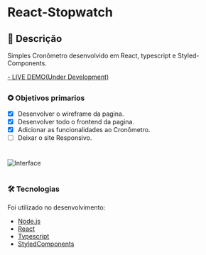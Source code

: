 # React-Stopwatch
## 📖 Descrição 
<p>Simples Cronômetro desenvolvido em React, typescript e Styled-Components. </p>

<a href="https://nonoreactstopwatch.netlify.app/" target="_blank">- LIVE DEMO(Under Development)</a>

##

### ✪ Objetivos primarios

- [x] Desenvolver o wireframe da pagina.
- [x] Desenvolver todo o frontend da pagina.
- [x] Adicionar as funcionalidades ao Cronômetro.
- [ ] Deixar o site Responsivo.

#
![Interface](https://i.imgur.com/2Sbz22a.png)
#

### 🛠 Tecnologias

Foi utilizado no desenvolvimento:
- [Node.js](https://nodejs.org/en/)
- [React](https://pt-br.reactjs.org/)
- [Typescript](https://www.typescriptlang.org/)
- [StyledComponents](https://styled-components.com/)


